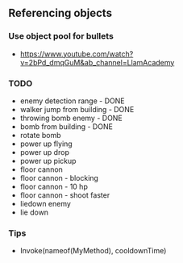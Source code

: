 ﻿## Referencing objects

### Use object pool for bullets
* https://www.youtube.com/watch?v=2bPd_dmqGuM&ab_channel=LlamAcademy

### TODO
* enemy detection range - DONE
* walker jump from building - DONE
* throwing bomb enemy - DONE
* bomb from building - DONE
* rotate bomb
* power up flying
* power up drop
* power up pickup
* floor cannon
* floor cannon - blocking
* floor cannon - 10 hp
* floor cannon - shoot faster
* liedown enemy
* lie down



### Tips
* Invoke(nameof(MyMethod), cooldownTime)